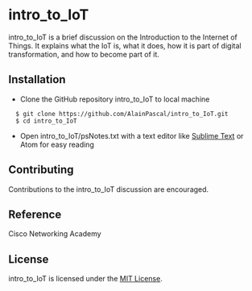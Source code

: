 
# intro_to_IoT

intro_to_IoT is a brief discussion on the Introduction to the Internet of Things. It explains what the IoT is, what it does, how it is part of digital transformation, and how to become part of it.

## Installation

* Clone the GitHub repository intro_to_IoT to local machine

```
  $ git clone https://github.com/AlainPascal/intro_to_IoT.git
  $ cd intro_to_IoT
```
* Open intro_to_IoT/psNotes.txt with a text editor like [Sublime Text](https://www.sublimetext.com/) or Atom for easy reading

## Contributing

Contributions to the intro_to_IoT discussion are encouraged.

## Reference

Cisco Networking Academy

## License

intro_to_IoT is licensed under the [MIT License](https://github.com/AlainPascal/intro_to_IoT/blob/master/LICENSE).
